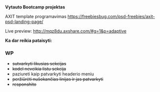 **Vytauto Bootcamp projektas**

AXIT template programavimas
https://freebiesbug.com/psd-freebies/axit-psd-landing-page/

Live preview: http://mqz8du.axshare.com/#g=1&p=adaptive

**Ka dar reikia pataisyti:**

### WP
- ~~sutvarkyti likusias sekcijas~~
- ~~kodel neveikia listu sekcija~~
- paziureti kaip patvarkyti headerio meniu
- ~~peržiūrėti nušokančias linijas ir jas patvarkyti~~
- ~~responshito~~